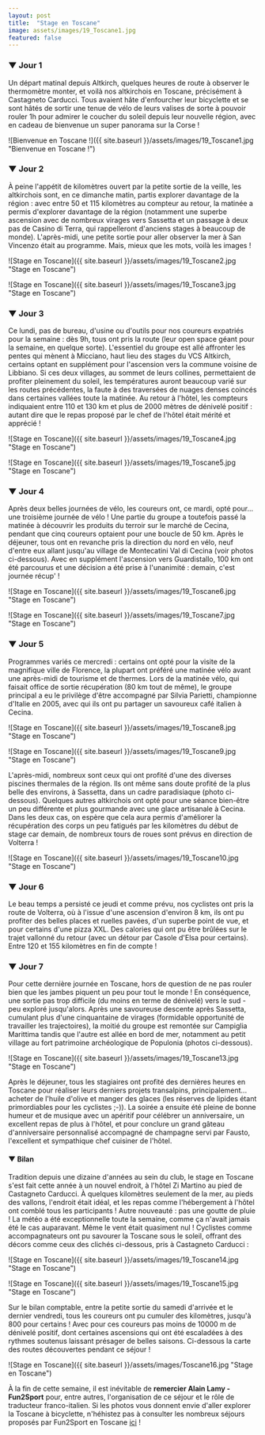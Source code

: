 ```yaml
---
layout: post
title:  "Stage en Toscane"
image: assets/images/19_Toscane1.jpg
featured: false
---
```


### ▼ Jour 1


Un départ matinal depuis Altkirch, quelques heures de route à observer le thermomètre monter, et voilà nos altkirchois en Toscane, précisément à Castagneto Carducci. Tous avaient hâte d'enfourcher leur bicyclette et se sont hâtés de sortir une tenue de vélo de leurs valises de sorte à pouvoir rouler 1h pour admirer le coucher du soleil depuis leur nouvelle région, avec en cadeau de bienvenue un super panorama sur la Corse !

![Bienvenue en Toscane !]({{ site.baseurl }}/assets/images/19_Toscane1.jpg "Bienvenue en Toscane !")


### ▼ Jour 2


À peine l'appétit de kilomètres ouvert par la petite sortie de la veille, les altkirchois sont, en ce dimanche matin, partis explorer davantage de la région : avec entre 50 et 115 kilomètres au compteur au retour, la matinée a permis d'explorer davantage de la région (notamment une superbe ascension avec de nombreux virages vers Sassetta et un passage à deux pas de Casino di Terra, qui rappelleront d'anciens stages à beaucoup de monde). L'après-midi, une petite sortie pour aller observer la mer à San Vincenzo était au programme. Mais, mieux que les mots, voilà les images !

![Stage en Toscane]({{ site.baseurl }}/assets/images/19_Toscane2.jpg "Stage en Toscane")

![Stage en Toscane]({{ site.baseurl }}/assets/images/19_Toscane3.jpg "Stage en Toscane")

### ▼ Jour 3


Ce lundi, pas de bureau, d'usine ou d'outils pour nos coureurs expatriés pour la semaine : dès 9h, tous ont pris la route (leur open space géant pour la semaine, en quelque sorte). L'essentiel du groupe est allé affronter les pentes qui mènent à Micciano, haut lieu des stages du VCS Altkirch, certains optant en supplément pour l'ascension vers la commune voisine de Libbiano. Si ces deux villages, au sommet de leurs collines, permettaient de profiter pleinement du soleil, les températures auront beaucoup varié sur les routes précédentes, la faute à des traversées de nuages denses coincés dans certaines vallées toute la matinée. Au retour à l'hôtel, les compteurs indiquaient entre 110 et 130 km et plus de 2000 mètres de dénivelé positif : autant dire que le repas proposé par le chef de l'hôtel était mérité et apprécié !

![Stage en Toscane]({{ site.baseurl }}/assets/images/19_Toscane4.jpg "Stage en Toscane")

![Stage en Toscane]({{ site.baseurl }}/assets/images/19_Toscane5.jpg "Stage en Toscane")

### ▼ Jour 4


Après deux belles journées de vélo, les coureurs ont, ce mardi, opté pour... une troisième journée de vélo ! Une partie du groupe a toutefois passé la matinée à découvrir les produits du terroir sur le marché de Cecina, pendant que cinq coureurs optaient pour une boucle de 50 km. Après le déjeuner, tous ont en revanche pris la direction du nord en vélo, neuf d'entre eux allant jusqu'au village de Montecatini Val di Cecina (voir photos ci-dessous). Avec en supplément l'ascension vers Guardistallo, 100 km ont été parcourus et une décision a été prise à l'unanimité : demain, c'est journée récup' !

![Stage en Toscane]({{ site.baseurl }}/assets/images/19_Toscane6.jpg "Stage en Toscane")

![Stage en Toscane]({{ site.baseurl }}/assets/images/19_Toscane7.jpg "Stage en Toscane")


### ▼ Jour 5

Programmes variés ce mercredi : certains ont opté pour la visite de la magnifique ville de Florence, la plupart ont préféré une matinée vélo avant une après-midi de tourisme et de thermes. Lors de la matinée vélo, qui faisait office de sortie récupération (80 km tout de même), le groupe principal a eu le privilège d'être accompagné par Silvia Parietti, championne d'Italie en 2005, avec qui ils ont pu partager un savoureux café italien à Cecina.

![Stage en Toscane]({{ site.baseurl }}/assets/images/19_Toscane8.jpg "Stage en Toscane")

![Stage en Toscane]({{ site.baseurl }}/assets/images/19_Toscane9.jpg "Stage en Toscane")

L'après-midi, nombreux sont ceux qui ont profité d'une des diverses piscines thermales de la région. Ils ont même sans doute profité de la plus belle des environs, à Sassetta, dans un cadre paradisiaque (photo ci-dessous). Quelques autres altkirchois ont opté pour une séance bien-être un peu différente et plus gourmande avec une glace artisanale à Cecina. Dans les deux cas, on espère que cela aura permis d'améliorer la récupération des corps un peu fatigués par les kilomètres du début de stage car demain, de nombreux tours de roues sont prévus en direction de Volterra !

![Stage en Toscane]({{ site.baseurl }}/assets/images/19_Toscane10.jpg "Stage en Toscane")


### ▼ Jour 6

Le beau temps a persisté ce jeudi et comme prévu, nos cyclistes ont pris la route de Volterra, où à l'issue d'une ascension d'environ 8 km, ils ont pu profiter des belles places et ruelles pavées, d'un superbe point de vue, et pour certains d'une pizza XXL. Des calories qui ont pu être brûlées sur le trajet vallonné du retour (avec un détour par Casole d'Elsa pour certains). Entre 120 et 155 kilomètres en fin de compte !


### ▼ Jour 7


Pour cette dernière journée en Toscane, hors de question de ne pas rouler bien que les jambes piquent un peu pour tout le monde ! En conséquence, une sortie pas trop difficile (du moins en terme de dénivelé) vers le sud - peu exploré jusqu'alors. Après une savoureuse descente après Sassetta, cumulant plus d'une cinquantaine de virages (formidable opportunité de travailler les trajectoires), la moitié du groupe est remontée sur Campiglia Marittima tandis que l'autre est allée en bord de mer, notamment au petit village au fort patrimoine archéologique de Populonia (photos ci-dessous).

![Stage en Toscane]({{ site.baseurl }}/assets/images/19_Toscane13.jpg "Stage en Toscane")

Après le déjeuner, tous les stagiaires ont profité des dernières heures en Toscane pour réaliser leurs derniers projets transalpins, principalement... acheter de l'huile d'olive et manger des glaces (les réserves de lipides étant primordiables pour les cyclistes ;-)). La soirée a ensuite été pleine de bonne humeur et de musique avec un apéritif pour célébrer un anniversaire, un excellent repas de plus à l'hôtel, et pour conclure un grand gâteau d'anniversaire personnalisé accompagné de champagne servi par Fausto, l'excellent et sympathique chef cuisiner de l'hôtel.


#### ▼ Bilan

Tradition depuis une dizaine d'années au sein du club, le stage en Toscane s'est fait cette année à un nouvel endroit, à l'hôtel Zi Martino au pied de Castagneto Carducci. À quelques kilomètres seulement de la mer, au pieds des vallons, l'endroit était idéal, et les repas comme l'hébergement à l'hôtel ont comblé tous les participants ! Autre nouveauté : pas une goutte de pluie ! La météo a été exceptionnelle toute la semaine, comme ça n'avait jamais été le cas auparavant. Même le vent était quasiment nul ! Cyclistes comme accompagnateurs ont pu savourer la Toscane sous le soleil, offrant des décors comme ceux des clichés ci-dessous, pris à Castagneto Carducci :

![Stage en Toscane]({{ site.baseurl }}/assets/images/19_Toscane14.jpg "Stage en Toscane")

![Stage en Toscane]({{ site.baseurl }}/assets/images/19_Toscane15.jpg "Stage en Toscane")

Sur le bilan comptable, entre la petite sortie du samedi d'arrivée et le dernier vendredi, tous les coureurs ont pu cumuler des kilomètres, jusqu'à 800 pour certains ! Avec pour ces coureurs pas moins de 10000 m de dénivelé positif, dont certaines ascensions qui ont été escaladées à des rythmes soutenus laissant présager de belles saisons. Ci-dessous la carte des routes découvertes pendant ce séjour !

![Stage en Toscane]({{ site.baseurl }}/assets/images/Toscane16.jpg "Stage en Toscane")

À la fin de cette semaine, il est inévitable de **remercier Alain Lamy - Fun2Sport** pour, entre autres, l'organisation de ce séjour et le rôle de traducteur franco-italien. Si les photos vous donnent envie d'aller explorer la Toscane à bicyclette, n'héhistez pas à consulter les nombreux séjours proposés par Fun2Sport en Toscane [ici](http://fun2sport.fr/destination/toscane/) !